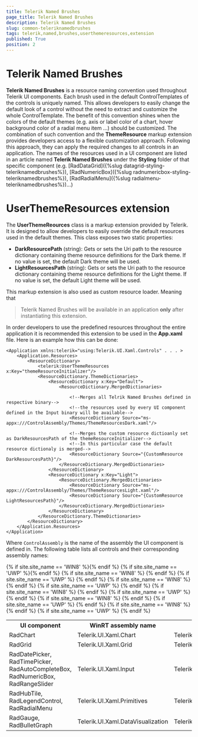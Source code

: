 ```yaml
---
title: Telerik Named Brushes
page_title: Telerik Named Brushes
description: Telerik Named Brushes
slug: common-teleriknamedbrushes
tags: telerik,named,brushes,userthemeresources,extension
published: True
position: 2
---
```


# Telerik Named Brushes

**Telerik Named Brushes** is a resource naming convention used throughout Telerik UI components. Each brush used in the default ControlTemplates of the controls is uniquely named. This allows developers to easily change the default look of a control without the need to extract and customize the whole ControlTemplate. The benefit of this convention shines when the colors of the default themes (e.g. axis or label color of a chart, hover background color of a radial menu item ...) should be customized. The combination of such convention and the **ThemeResource** markup extension provides developers access to a flexible customization approach. Following this approach, they can apply the required changes to all controls in an application. The names of the resources used in a UI component are listed in an article named **Telerik Named Brushes** under the **Styling** folder of that specific component (e.g. [RadDataGrid]({%slug datagrid-styling-teleriknamedbrushes%}), [RadNumericBox]({%slug radnumericbox-styling-teleriknamedbrushes%}), [RadRadialMenu]({%slug radialmenu-teleriknamedbrushes%})…)

# UserThemeResources extension

The **UserThemeReources** class is a markup extension provided by Telerik. It is designed to allow developers to easily override the default resources used in the default themes. This class exposes two static properties:

- **DarkResourcePath** (string): Gets or sets the Uri path to the resource dictionary containing theme resource definitions for the Dark theme. If no value is set, the default Dark theme will be used.
- **LightResourcesPath** (string): Gets or sets the Uri path to the resource dictionary containing theme resource definitions for the Light theme. If no value is set, the default Light theme will be used.
	
This markup extension is also used as custom resource loader. Meaning that 

>Telerik Named Brushes will be available in an application **only** after instantiating this extension.

In order developers to use the predefined resources throughout the entire application it is recommended this extension to be used in the **App.xaml** file. Here is an example how this can be done:

	<Application xmlns:telerik="using:Telerik.UI.Xaml.Controls" . . . >
		<Application.Resources>
			<ResourceDictionary>
				<telerik:UserThemeResources x:Key="themeResourceInitializer"/>
				<ResourceDictionary.ThemeDictionaries>
					<ResourceDictionary x:Key="Default">
						<ResourceDictionary.MergedDictionaries>

							<!--Merges all Telrik Named Brushes defined in respective binary-->
							<!--the resources used by every UI component defined in the Input binary will be available-->
							<ResourceDictionary Source="ms-appx:///ControlAssembly/Themes/ThemeResourcesDark.xaml"/>

							<!--Merges the custom resource dictioanly set as DarkResourcesPath of the themeResourceInitializer-->
							<!--In this particular case the default resource dictionaly is merged-->
							<ResourceDictionary Source="{CustomResource DarkResourcesPath}"/>
						</ResourceDictionary.MergedDictionaries>
					</ResourceDictionary>
					<ResourceDictionary x:Key="Light">
						<ResourceDictionary.MergedDictionaries>
							<ResourceDictionary Source="ms-appx:///ControlAssembly/Themes/ThemeResourcesLight.xaml"/>
							<ResourceDictionary Source="{CustomResource LightResourcesPath}"/>
						</ResourceDictionary.MergedDictionaries>
					</ResourceDictionary>
				</ResourceDictionary.ThemeDictionaries>
			</ResourceDictionary>
		</Application.Resources>
	</Application>

Where `ControlAssembly` is the name of the assembly the UI component is defined in. The following table lists all controls and their corresponding  assembly names:

<table>
	<tr>
		<th>UI component</th>
		{% if site.site_name == 'WIN8' %}<th>WinRT assembly name</th>{% endif %}
		{% if site.site_name == 'UWP' %}<th>UWP assembly name</th>{% endif %}
	</tr>
	<tr>
		<td>
			RadChart
		</td>
		{% if site.site_name == 'WIN8' %}
		<td>
			Telerik.UI.Xaml.Chart
		</td>
		{% endif %}
		{% if site.site_name == 'UWP' %}
		<td>
			Telerik.UI.Xaml.Chart.UWP
		</td>
		{% endif %}
	</tr>
	<tr>
		<td>
			RadGrid
		</td>
		{% if site.site_name == 'WIN8' %}
		<td>
			Telerik.UI.Xaml.Grid
		</td>
		{% endif %}
		{% if site.site_name == 'UWP' %}
		<td>
			Telerik.UI.Xaml.Grid.UWP
		</td>
		{% endif %}
	</tr>
	<tr>
		<td>
			RadDatePicker, RadTimePicker, RadAutoCompleteBox, RadNumericBox, RadRangeSlider
		</td>
		{% if site.site_name == 'WIN8' %}
		<td>
			Telerik.UI.Xaml.Input
		</td>
		{% endif %}
		{% if site.site_name == 'UWP' %}
		<td>
			Telerik.UI.Xaml.Input.UWP
		</td>
		{% endif %}
	</tr>
	<tr>
		<td>
			RadHubTile, RadLegendControl, RadRadialMenu
		</td>
		{% if site.site_name == 'WIN8' %}
		<td>
			Telerik.UI.Xaml.Primitives
		</td>
		{% endif %}
		{% if site.site_name == 'UWP' %}
		<td>
			Telerik.UI.Xaml.Primitives.UWP
		</td>
		{% endif %}
	</tr>
	<tr>
		<td>
			RadGauge, RadBulletGraph
		</td>
		{% if site.site_name == 'WIN8' %}
		<td>
			Telerik.UI.Xaml.DataVisualization
		</td>
		{% endif %}
		{% if site.site_name == 'UWP' %}
		<td>
			Telerik.UI.Xaml.DataVisualization.UWP
		</td>
		{% endif %}
	</tr>
</table>